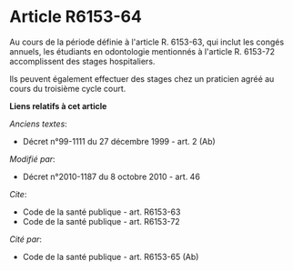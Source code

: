 # Article R6153-64

Au cours de la période définie à l'article R. 6153-63, qui inclut les congés annuels, les étudiants en odontologie mentionnés
à l'article R. 6153-72 accomplissent des stages hospitaliers. 

Ils peuvent également effectuer des stages chez un praticien agréé au cours du troisième cycle court.

**Liens relatifs à cet article**

_Anciens textes_:

  - Décret n°99-1111 du 27 décembre 1999 - art. 2 (Ab)

_Modifié par_:

  - Décret n°2010-1187 du 8 octobre 2010 - art. 46

_Cite_:

  - Code de la santé publique - art. R6153-63
  - Code de la santé publique - art. R6153-72

_Cité par_:

  - Code de la santé publique - art. R6153-65 (Ab)
